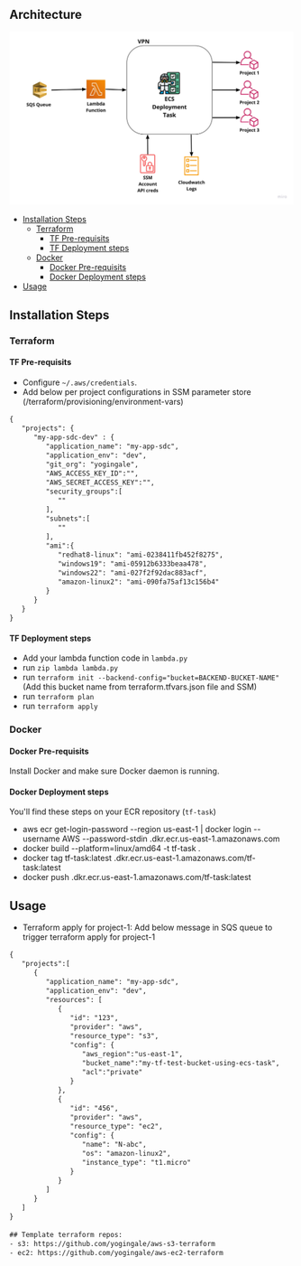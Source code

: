 ## Architecture

![arch](static/images/arch.jpg?raw=true "Architecture")

- [Installation Steps](#installation-steps)
  - [Terraform](#terraform)
    - [TF Pre-requisits](#tf-pre-requisits)
    - [TF Deployment steps](#tf-deployment-steps)
  - [Docker](#docker)
    - [Docker Pre-requisits](#docker-pre-requisits)
    - [Docker Deployment steps](#docker-deployment-steps)
- [Usage](#usage)

## Installation Steps

### Terraform
#### TF Pre-requisits
- Configure `~/.aws/credentials`.
- Add below per project configurations in SSM parameter store (/terraform/provisioning/environment-vars)
```
{
   "projects": {
      "my-app-sdc-dev" : {
         "application_name": "my-app-sdc",
         "application_env": "dev",
         "git_org": "yogingale",
         "AWS_ACCESS_KEY_ID":"",
         "AWS_SECRET_ACCESS_KEY":"",
         "security_groups":[
            ""
         ],
         "subnets":[
            ""
         ],
         "ami":{
            "redhat8-linux": "ami-0238411fb452f8275",
            "windows19": "ami-05912b6333beaa478",
            "windows22": "ami-027f2f92dac883acf",
            "amazon-linux2": "ami-090fa75af13c156b4"
         }
      }
   }
}
```

#### TF Deployment steps
* Add your lambda function code in `lambda.py`
* run `zip lambda lambda.py`
* run `terraform init --backend-config="bucket=BACKEND-BUCKET-NAME"` (Add this bucket name from terraform.tfvars.json file and SSM)
* run `terraform plan`
* run `terraform apply`

### Docker
#### Docker Pre-requisits
Install Docker and make sure Docker daemon is running.

#### Docker Deployment steps
You'll find these steps on your ECR repository (`tf-task`)
* aws ecr get-login-password --region us-east-1 | docker login --username AWS --password-stdin <your-account-number>.dkr.ecr.us-east-1.amazonaws.com
* docker build --platform=linux/amd64 -t tf-task .
* docker tag tf-task:latest <your-account-number>.dkr.ecr.us-east-1.amazonaws.com/tf-task:latest
* docker push <your-account-number>.dkr.ecr.us-east-1.amazonaws.com/tf-task:latest

## Usage
* Terraform apply for project-1:
Add below message in SQS queue to trigger terraform apply for project-1
```
{
   "projects":[
      {
         "application_name": "my-app-sdc",
         "application_env": "dev",
         "resources": [
            {
               "id": "123",
               "provider": "aws",
               "resource_type": "s3",
               "config": {
                  "aws_region":"us-east-1",
                  "bucket_name":"my-tf-test-bucket-using-ecs-task",
                  "acl":"private"
               }
            },
            {
               "id": "456",
               "provider": "aws",
               "resource_type": "ec2",
               "config": {
                  "name": "N-abc",
                  "os": "amazon-linux2",
                  "instance_type": "t1.micro"
               }
            }
         ]
      }
   ]
}

## Template terraform repos:
- s3: https://github.com/yogingale/aws-s3-terraform
- ec2: https://github.com/yogingale/aws-ec2-terraform

